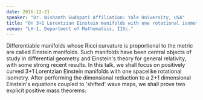 ```yaml
---
date: 2016-12-21
speaker: "Dr. Nishanth Gudapati Affiliation: Yale University, USA"
title: "On 3+1 Lorentzian Einstein manifolds with one rotational isometry."
venue: "LH-1, Department of Mathematics, IISc."
---
```

Differentiable manifolds whose Ricci curvature is proportional
to the metric are called Einstein manifolds. Such manifolds have been
central objects of study in differential geometry and Einstein's theory
for general relativity, with some strong recent results. In this talk, we
shall focus on positively curved 3+1 Lorentzian Einstein manifolds with
one spacelike rotational isometry. After performing the dimensional
reduction to a 2+1 dimensional Einstein's equations coupled to 'shifted'
wave maps, we shall prove two explicit positive mass theorems:
